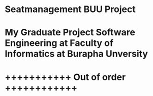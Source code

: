 # Seatmanagement BUU Project
# My Graduate Project Software Engineering at Faculty of Informatics at Burapha Unversity


# +++++++++++ Out of order ++++++++++++


